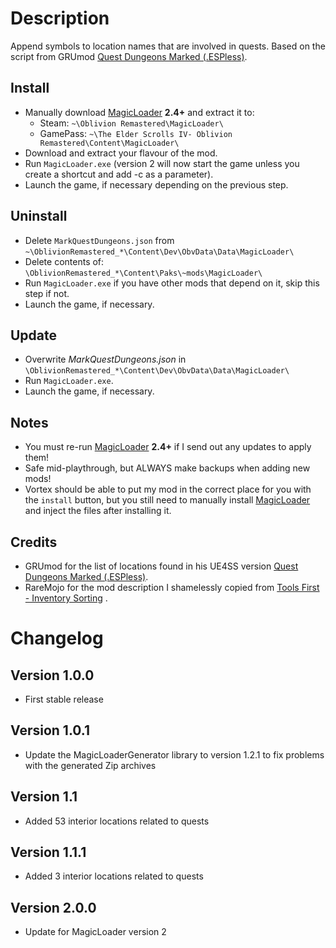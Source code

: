 # Description

Append symbols to location names that are involved in quests. Based on the script from GRUmod [Quest Dungeons Marked (.ESPless)](https://www.nexusmods.com/oblivionremastered/mods/3560). 

## Install

- Manually download [MagicLoader](https://www.nexusmods.com/oblivionremastered/mods/1966?tab=description) **2.4+** and extract it to:
    - Steam: `~\Oblivion Remastered\MagicLoader\`
    - GamePass: `~\The Elder Scrolls IV- Oblivion Remastered\Content\MagicLoader\`
- Download and extract your flavour of the mod.
- Run `MagicLoader.exe` (version 2 will now start the game unless you create a shortcut and add -c as a parameter).
- Launch the game, if necessary depending on the previous step.

## Uninstall

- Delete `MarkQuestDungeons.json` from `~\OblivionRemastered_*\Content\Dev\ObvData\Data\MagicLoader\`
- Delete contents of: `\OblivionRemastered_*\Content\Paks\~mods\MagicLoader\`
- Run `MagicLoader.exe` if you have other mods that depend on it, skip this step if not.
- Launch the game, if necessary.

## Update
- Overwrite *MarkQuestDungeons.json* in `\OblivionRemastered_*\Content\Dev\ObvData\Data\MagicLoader\`
- Run `MagicLoader.exe`.
- Launch the game, if necessary.

## Notes
- You must re-run [MagicLoader](https://www.nexusmods.com/oblivionremastered/mods/1966?tab=description) **2.4+** if I send out any updates to apply them!
- Safe mid-playthrough, but ALWAYS make backups when adding new mods!
- Vortex should be able to put my mod in the correct place for you with the `install` button, but you still need to manually install [MagicLoader](https://www.nexusmods.com/oblivionremastered/mods/1966?tab=description) and inject the files after installing it.

## Credits
- GRUmod for the list of locations found in his UE4SS version [Quest Dungeons Marked (.ESPless)](https://www.nexusmods.com/oblivionremastered/mods/3560).
- RareMojo for the mod description I shamelessly copied from [Tools First - Inventory Sorting](https://www.nexusmods.com/oblivionremastered/mods/964) .

# Changelog
## Version 1.0.0
- First stable release
## Version 1.0.1
- Update the MagicLoaderGenerator library to version 1.2.1 to fix problems with the generated Zip archives
## Version 1.1
- Added 53 interior locations related to quests
## Version 1.1.1
- Added 3 interior locations related to quests
## Version 2.0.0
- Update for MagicLoader version 2
